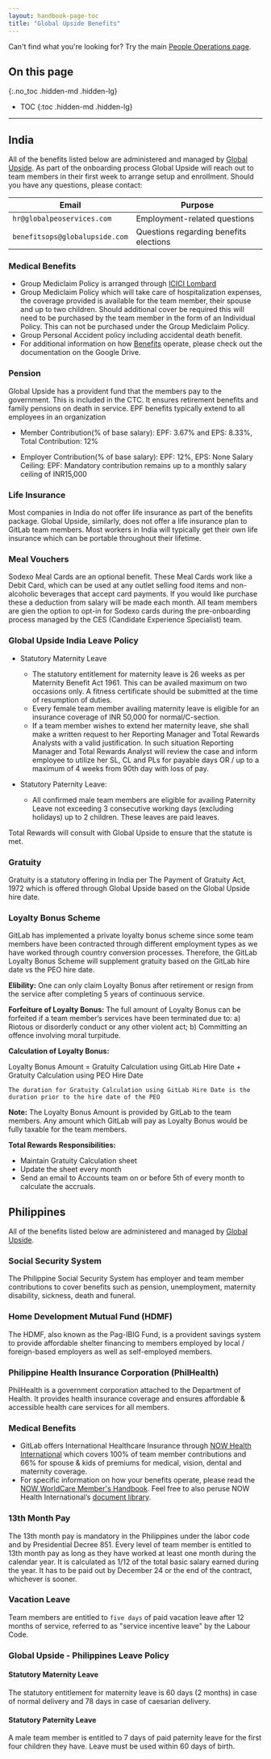 ```yaml
---
layout: handbook-page-toc
title: "Global Upside Benefits"
---
```


Can't find what you're looking for? Try the main [People Operations page](/handbook/people-operations).

## On this page
{:.no_toc .hidden-md .hidden-lg}

- TOC
{:toc .hidden-md .hidden-lg}

----

## India 

All of the benefits listed below are administered and managed by [Global Upside](https://globalupside.com/). As part of the onboarding process Global Upside will reach out to team members in their first week to arrange setup and enrollment.  Should you have any questions, please contact:

| Email | Purpose |
| ------ | ------ |
| `hr@globalpeoservices.com` | Employment-related questions |
| `benefitsops@globalupside.com` | Questions regarding benefits elections |

### Medical Benefits

* Group Mediclaim Policy is arranged through [ICICI Lombard](https://www.icicilombard.com/)
* Group Mediclaim Policy which will take care of hospitalization expenses, the coverage provided is available for the team member, their spouse and up to two children.  Should additional cover be required this will need to be purchased by the team member in the form of an Individual Policy. This can not be purchased under the Group Mediclaim Policy.
* Group Personal Accident policy including accidental death benefit.
* For additional information on how [Benefits](https://drive.google.com/file/d/1jd1gCLiWZTwIeaDgnvo8SX1TXDNbYnrW/view?usp=sharing) operate, please check out the documentation on the Google Drive.

### Pension

Global Upside has a provident fund that the members pay to the government. This is included in the CTC. It ensures retirement benefits and family pensions on death in service. EPF benefits typically extend to all employees in an organization

* Member Contribution(% of base salary):
EPF: 3.67% and EPS: 8.33%, Total Contribution: 12%

* Employer Contribution(% of base salary):
EPF: 12%, EPS: None
Salary Ceiling: EPF: Mandatory contribution remains up to a monthly salary ceiling of INR15,000

### Life Insurance

Most companies in India do not offer life insurance as part of the benefits package. Global Upside, similarly, does not offer a life insurance plan to GitLab team members. Most workers in India will typically get their own life insurance which can be portable throughout their lifetime.

### Meal Vouchers

Sodexo Meal Cards are an optional benefit. These Meal Cards work like a Debit Card, which can be used at any outlet selling food items and non-alcoholic beverages that accept card payments. If you would like purchase these a deduction from salary will be made each month. All team members are gien the option to opt-in for Sodexo cards during the pre-onboarding process managed by the CES (Candidate Experience Specialist) team.  

### Global Upside India Leave Policy

* Statutory Maternity Leave
  - The statutory entitlement for maternity leave is 26 weeks as per Maternity Benefit Act 1961. This can be availed maximum on two occasions only. A fitness certificate should be submitted at the time of resumption of duties.
  - Every female team member availing maternity leave is eligible for an insurance coverage of INR 50,000 for normal/C-section.
  - If a team member wishes to extend her maternity leave, she shall make a written request to her Reporting Manager and Total Rewards Analysts with a valid justification. In such situation Reporting Manager and Total Rewards Analyst will review the case and inform employee to utilize her SL, CL and PLs for payable days OR / up to a maximum of 4 weeks from 90th day with loss of pay.

* Statutory Paternity Leave:  
  - All confirmed male team members are eligible for availing Paternity Leave not exceeding 3 consecutive working days (excluding holidays) up to 2 children. These leaves are paid leaves.

Total Rewards will consult with Global Upside to ensure that the statute is met.

### Gratuity

Gratuity is a statutory offering in India per The Payment of Gratuity Act, 1972 which is offered through Global Upside based on the Global Upside hire date. 

### Loyalty Bonus Scheme

GitLab has implemented a private loyalty bonus scheme since some team members have been contracted through different employment types as we have worked through country conversion processes. Therefore, the GitLab Loyalty Bonus Scheme will supplement gratuity based on the GitLab hire date vs the PEO hire date. 

**Elibility:** One can only claim Loyalty Bonus after retirement or resign from the service after completing 5 years of continuous service.

**Forfeiture of Loyalty Bonus:** The full amount of Loyalty Bonus can be forfeited if a team member’s services have been terminated due to: a) Riotous or disorderly conduct or any other violent act; b) Committing an offence involving moral turpitude.

**Calculation of Loyalty Bonus:**

Loyalty Bonus Amount =  Gratuity Calculation using GitLab Hire Date + Gratuity Calculation using PEO Hire Date

`The duration for Gratuity Calculation using GitLab Hire Date is the duration prior to the hire date of the PEO`

**Note:** The Loyalty Bonus Amount is provided by GitLab to the team members. Any amount which GitLab will pay as Loyalty Bonus would be fully taxable for the team members. 

**Total Rewards Responsibilities:**
  * Maintain Gratuity Calculation sheet
  * Update the sheet every month
  * Send an email to Accounts team on or before 5th of every month to calculate the accruals.

## Philippines

All of the benefits listed below are administered and managed by [Global Upside](https://globalupside.com/).

### Social Security System

The Philippine Social Security System has employer and team member contributions to cover benefits such as pension, unemployment, maternity disability, sickness, death and funeral. 

### Home Development Mutual Fund (HDMF)

The HDMF, also known as the Pag-IBIG Fund, is a provident savings system to provide affordable shelter financing to members employed by local / foreign-based employers as well as self-employed members.

### Philippine Health Insurance Corporation (PhilHealth)

PhilHealth is a government corporation attached to the Department of Health. It provides health insurance coverage and ensures affordable & accessible health care services for all members.

### Medical Benefits

* GitLab offers International Healthcare Insurance through [NOW Health International](https://www.now-health.com/en/) which covers 100% of team member contributions and 66% for spouse & kids of premiums for medical, vision, dental and maternity coverage.
* For specific information on how your benefits operate, please read the [NOW WorldCare Member's Handbook](https://drive.google.com/drive/search?q=%22PH-NOW%20WorldCare%20Members%20Handbook%22). Feel free to also peruse NOW Health International’s [document library](https://www.now-health.com/en/document-library/).

### 13th Month Pay

The 13th month pay is mandatory in the Philippines under the labor code and by Presidential Decree 851. 
Every level of team member is entitled to 13th month pay as long as they have worked at least one month during the calendar year. It is calculated as 1/12 of the total basic salary earned during the year. It has to be paid out by December 24 or the end of the contract, whichever is sooner.

### Vacation Leave

Team members are entitled to `five days` of paid vacation leave after 12 months of service, referred to as "service incentive leave" by the Labour Code.

### Global Upside - Philippines Leave Policy

#### Statutory Maternity Leave

The statutory entitlement for maternity leave is 60 days (2 months) in case of normal delivery and 78 days in case of caesarian delivery.

#### Statutory Paternity Leave

A male team member is entitled to 7 days of paid paternity leave for the first four children they have. Leave must be used within 60 days of birth.
